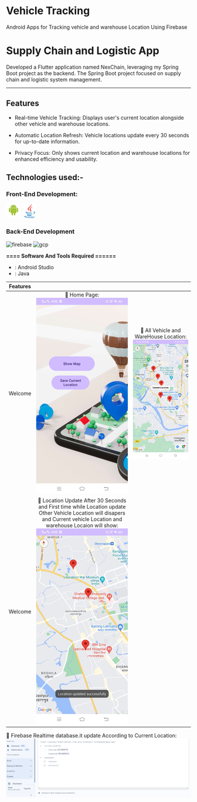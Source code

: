 # Vehicle Tracking
 Android Apps for Tracking vehicle and warehouse Location Using Firebase

 # Supply Chain and Logistic App
 Developed a Flutter application named NexChain, leveraging my Spring Boot project as the 
 backend. The Spring Boot project focused on supply chain and logistic system management. 

-----------------   ---------------------------------------------
## Features

- Real-time Vehicle Tracking: Displays user's current location alongside other vehicle and warehouse locations.

- Automatic Location Refresh: Vehicle locations update every 30 seconds for up-to-date information.

- Privacy Focus: Only shows current location and warehouse locations for enhanced efficiency and usability.



## Technologies used:-
### Front-End Development:
<p align="left">
<img src="https://raw.githubusercontent.com/devicons/devicon/master/icons/android/android-original-wordmark.svg" alt="android" width="40" height="40"/>
<img src="https://raw.githubusercontent.com/devicons/devicon/master/icons/java/java-original.svg" alt="java" width="40" height="40"/>
</p>

### Back-End Development
<p align="left">
  <img src="https://www.vectorlogo.zone/logos/firebase/firebase-icon.svg" alt="firebase" width="40" height="40"/>
<img src="https://www.vectorlogo.zone/logos/google_cloud/google_cloud-icon.svg" alt="gcp" width="40" height="40"/>

</p>




**==== Software And Tools Required ======**
- :  Android Studio
- :  Java


|Features| | |
| :---: | :---: | :---: |
| Welcome | :pushpin: Home Page:![ start up](https://github.com/sabithassann/Vehicle-Tracking/blob/main/Android_screenshot/home_1.jpg) | :pushpin: All Vehicle and WareHouse Location:![ start up](https://github.com/sabithassann/Vehicle-Tracking/blob/main/Android_screenshot/vehicle_2.jpg) |
| Welcome | :pushpin: Location Update After 30 Seconds and First time while Location update Other Vehicle Location will disapers and Current vehicle Location and warehouse Locaion will show:![ start up](https://github.com/sabithassann/Vehicle-Tracking/blob/main/Android_screenshot/current_location_3.jpg) |  |


:pushpin: Firebase Realtime database.it update According to Current Location:
![ Dashboard page](https://github.com/sabithassann/Vehicle-Tracking/blob/main/Android_screenshot/firebse_4.png)



